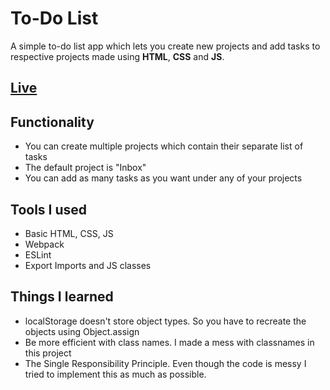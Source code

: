 # To-Do List  
A simple to-do list app which lets you create new projects and add tasks to respective projects made using **HTML**, **CSS** and **JS**.  

## [Live](https://mirza-adnan.github.io/to-do-list/)  

## Functionality
- You can create multiple projects which contain their separate list of tasks
- The default project is "Inbox"
- You can add as many tasks as you want under any of your projects  

## Tools I used
- Basic HTML, CSS, JS
- Webpack
- ESLint
- Export Imports and JS classes  

## Things I learned
- localStorage doesn't store object types. So you have to recreate the objects using Object.assign
- Be more efficient with class names. I made a mess with classnames in this project
- The Single Responsibility Principle. Even though the code is messy I tried to implement this as much as possible.
